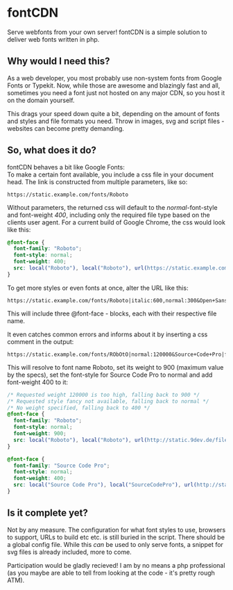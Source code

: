 fontCDN
=======

Serve webfonts from your own server! 
fontCDN is a simple solution to deliver web fonts written in php. 


## Why would I need this?
As a web developer, you most probably use non-system fonts from Google Fonts or Typekit. Now, while those are awesome and blazingly fast and all, sometimes you need a font just not hosted on any major CDN, so you host it on the domain yourself.  

This drags your speed down quite a bit, depending on the amount of fonts and styles and file formats you need. Throw in images, svg and script files - websites can become pretty demanding.

## So, what does it do?
fontCDN behaves a bit like Google Fonts:  
To make a certain font available, you include a css file in your document head. The link is constructed from multiple parameters, like so:

```
https://static.example.com/fonts/Roboto
```

Without parameters, the returned css will default to the _normal_-font-style and font-weight _400_, including only the required file type based on the clients user agent. For a current build of Google Chrome, the css would look like this:

```css
@font-face {
  font-family: "Roboto";
  font-style: normal;
  font-weight: 400;
  src: local("Roboto"), local("Roboto"), url(https://static.example.com/files/fonts/Roboto/Roboto-normal.woff2) format("woff2");
}
```


To get more styles or even fonts at once, alter the URL like this:
```
https://static.example.com/fonts/Roboto|italic:600,normal:300&Open+Sans|normal:100
```
This will include three @font-face - blocks, each with their respective file name.



It even catches common errors and informs about it by inserting a css comment in the output:
```
https://static.example.com/fonts/RObOtO|normal:120000&Source+Code+Pro|fancy
```

This will resolve to font name Roboto, set its weight to 900 (maximum value by the specs), set the font-style for Source Code Pro to normal and add font-weight 400 to it:

```css
/* Requested weight 120000 is too high, falling back to 900 */
/* Requested style fancy not available, falling back to normal */
/* No weight specified, falling back to 400 */
@font-face {
  font-family: "Roboto";
  font-style: normal;
  font-weight: 900;
  src: local("Roboto"), local("Roboto"), url(http://static.9dev.de/files/fonts/Roboto/Roboto-normal.woff2) format("woff2");
}

@font-face {
  font-family: "Source Code Pro";
  font-style: normal;
  font-weight: 400;
  src: local("Source Code Pro"), local("SourceCodePro"), url(http://static.9dev.de/files/fonts/SourceCodePro/SourceCodePro-normal.woff2) format("woff2");
}
```



## Is it complete yet?
Not by any measure. The configuration for what font styles to use, browsers to support, URLs to build etc etc. is still buried in the script. There should be a global config file. While this _can_ be used to only serve fonts, a snippet for svg files is already included, more to come.

Participation would be gladly recieved! I am by no means a php professional (as you maybe are able to tell from looking at the code - it's pretty rough ATM).
